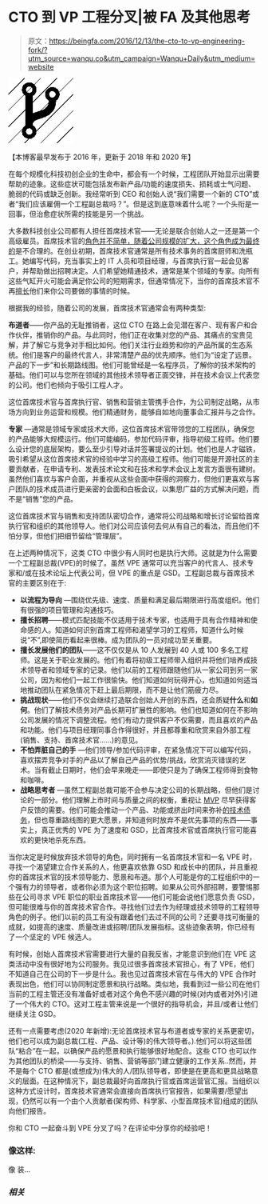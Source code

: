 # CTO 到 VP 工程分叉|被 FA 及其他思考

> 原文：<https://beingfa.com/2016/12/13/the-cto-to-vp-engineering-fork/?utm_source=wanqu.co&utm_campaign=Wanqu+Daily&utm_medium=website>

![bfa_code-fork_simple-black_512x512](img/d71f5b5311c716742f92a8d3b6d0b736.png)

【本博客最早发布于 2016 年，更新于 2018 年和 2020 年】

在每个规模化科技初创企业的生命中，都会有一个时候，工程团队开始显示出需要帮助的迹象。这些症状可能包括发布新产品/功能的速度损失、损耗或士气问题、脆弱的代码或缺乏创新。我经常听到 CEO 和创始人说“我们需要一个新的 CTO”或者“我们应该雇佣一个工程副总裁吗？”。但是这到底意味着什么呢？一个头衔是一回事，但治愈症状所需的技能是另一个挑战。

大多数科技创业公司都有人担任首席技术官——无论是联合创始人之一还是第一个高级雇员。首席技术官的[角色并不简单，随着公司规模的扩大，这个角色成为最终的](http://www.forbes.com/sites/laurencebradford/2016/11/28/5-key-skills-needed-to-succeed-as-a-cto/#b7571099a5be)是不合理的。在创业初期，首席技术官通常是所有技术事务的首席厨师和洗瓶工。她编写代码，充当事实上的 IT 人员和项目经理，与首席执行官一起会见客户，并帮助做出招聘决定。人们希望她精通技术，通常是某个领域的专家。向所有这些气缸开火可能会满足你公司的短期需求，但通常情况下，当你的首席技术官不再[擅长](https://beingfa.com/2015/01/24/just-be-excellent/)他们来你公司要做的事情的时候。

根据我的经验，随着公司的发展，首席技术官通常会有两种类型:

**布道者**——你产品的无耻推销者，这位 CTO 在路上会见潜在客户、现有客户和合作伙伴，推销你的产品。与此同时，他们正在收集对您的产品、其痛点的宝贵见解，并了解它与竞争对手相比如何。他们关注行业趋势和你的产品所属的生态系统。他们是客户的最终代言人，非常清楚产品的优先顺序。他们为“设定了远景。产品的下一步”和长期路线图。他们可能曾经是一名程序员，了解你的技术架构的基础。他们可以与您所在领域的其他技术领导者正面交锋，并在技术会议上代表您的公司。他们也倾向于吸引工程人才。

这位首席技术官与首席执行官、销售和营销主管携手合作，为公司制定战略，从市场方向到业务运营和规模。他们精通财务，能够自如地向董事会汇报并与之合作。

**专家** —通常是领域专家或技术大师，这位首席技术官带领您的工程团队，确保您的产品能够大规模运行。他们可能编码，参加代码评审，指导初级工程师。他们要么设计您的底层架构，要么至少引导对话并签署提议的计划。他们也是人才磁铁，吸引希望从这位首席技术官的经验中学习的高级工程师。他们可能是开源社区的主要贡献者，在申请专利、发表技术论文和在技术和学术会议上发言方面很有建树。虽然他们喜欢与客户会面，并重视从这些会面中获得的洞察力，但他们更喜欢与客户团队的技术成员进行更亲密的会面和白板会议，以集思广益的方式解决问题，而不是“销售”您的产品。

这位首席技术官与销售和支持团队密切合作，通常将公司战略和增长讨论留给首席执行官和组织的其他领导人。他们对公司应该何去何从有自己的看法，而且他们不怕分享，但他们把细节留给“管理层”。

在上述两种情况下，这类 CTO 中很少有人同时也是执行大师。这就是为什么需要一个工程副总裁(VPE)的时候了。虽然 VPE 通常可以充当客户的代言人、技术专家和/或在技术论坛上代表公司，但 VPE 的重点是 GSD。工程副总裁与首席技术官的主要区别在于:

*   **以流程为导向** —围绕优先级、速度、质量和满足最后期限进行高度组织。他们有很强的项目管理和沟通技巧。
*   **擅长招聘**——模式匹配技能不仅适用于技术专家，也适用于具有合作精神和使命感的人。知道如何识别首席工程师和渴望学习的工程师，知道什么时候说“不”,即使简历看起来很棒。成为团队的一员对成功至关重要。
*   **擅长发展他们的团队**——这不仅仅是从 10 人发展到 40 人或 100 多名工程师。这是关于职业发展的。他们有着将初级工程师带入组织并将他们培养成技术领导者和领域专家的记录。他们以前的工程师跟随他们从一家公司到另一家公司，因为和他们一起工作很愉快。他们知道如何玩得开心，也知道如何适当地推动团队在紧急情况下赶上最后期限，而不是让他们筋疲力尽。
*   **挑战现状**——他们不仅会继续打造联合创始人开创的东西，还会质疑**什么**和**如何**。他们了解技术债务对产品长期可扩展性的影响。他们也知道如何在不影响公司发展的情况下调整流程。他们有动力提供客户不仅需要，而且喜欢的产品和功能。他们与项目经理同事合作得很好，并且都尊重和欣赏来自外部工程(销售、支持、首席技术官……)的意见。
*   **不怕弄脏自己的手** —他们领导/参加代码评审，在紧急情况下可以编写代码，喜欢摆弄竞争对手的产品以了解自己产品的优势/挑战，欣赏消灭错误的艺术。当有截止日期时，他们会早来晚走——即使只是为了确保工程师得到食物和咖啡。
*   **战略思考者** —虽然工程副总裁可能不会参与决定公司的长期战略，但他们是讨论的一部分。他们理解上市时间与质量之间的权衡，重视让 [MVP](https://leanstack.com/minimum-viable-product/) 尽早获得客户反馈的需要。他们可能会推动一个产品、功能或挤出时间来弥补[的技术债务](https://hackernoon.com/there-are-3-main-types-of-technical-debt-heres-how-to-manage-them-4a3328a4c50c)，但也尊重路线图的更大愿景，并知道何时放弃不是优先事项的东西——事实上，真正优秀的 VPE 为了速度和 GSD，比首席技术官或首席执行官可能喜欢的更快地杀死东西。

当你决定是时候放弃技术领导的角色，同时拥有一名首席技术官和一名 VPE 时，寻找一个渴望建立合作关系的人，他更喜欢依靠 GSD 和成长中的团队，并且重视你的首席技术官的技术领导能力、愿景和布道。那个人可能是你的工程组织中的一个强有力的领导者，或者你必须为这个职位招聘。如果从公司外部招聘，要警惕那些在公司寻求 VPE 职位的职业首席技术官——他们可能会说他们愿意负责 GSD，但可能很难与你的首席技术官合作。寻找他们过去作为经理或技术领导的工程领导角色的例子。他们以前的员工有没有跟着他们去过不同的公司？还要寻找可衡量的成就，如提高的速度、质量改进或招聘/团队发展指标。这些迹象表明，你已经有了一个坚定的 VPE 候选人。

有时候，创始人首席技术官需要进行大量的自我反省，才能意识到他们在 VPE 这类活动中没有很好地为公司服务。我见过很多首席技术官担心，有了 VPE，他们不知道自己在公司的下一步是什么。我也见过首席技术官在与伟大的 VPE 合作时表现出色，他们可以协同制定愿景和执行战略。类似地，我看到过一些公司在他们当前的工程主管还没有准备好或者对这个角色不感兴趣的时候(对内或者对外)引进了一个伟大的 CTO。这对工程主管来说是一个很好的指导机会，并且/或者让他们继续关注 GSD。

还有一点需要考虑(2020 年新增):无论首席技术官与布道者或专家的关系更密切，他们也可以成为副总裁(工程、产品、设计等)的伟大领导者。).他们可以将这些团队“粘合”在一起，以确保产品的愿景和执行能够很好地配合。这些 CTO 也可以作为其他团队的桥梁——与支持、销售、营销等部门建立健康的工作关系..然而，并不是每个 CTO 都是(或想成为)伟大的人/团队领导者，即使是在更高和更具战略意义的层面。在这种情况下，副总裁最好向首席执行官或首席运营官汇报。当组织以这种方式设计时，首席技术官通常会直接向首席执行官报告，如果需要/愿望出现，仍然可以有一个由个人贡献者(架构师、科学家、小型首席技术官)组成的团队向他们报告。

你和 CTO 一起奋斗到 VPE 分叉了吗？在评论中分享你的经验吧！

### 像这样:

像 装...

### *相关*